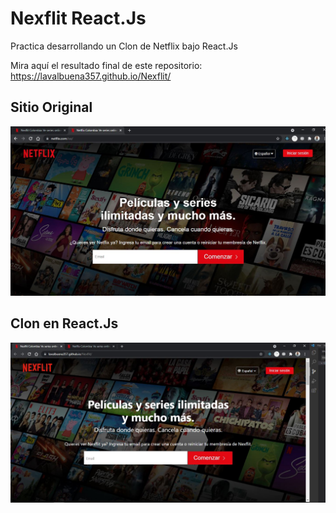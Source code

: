 # Nexflit React.Js

Practica desarrollando un Clon de Netflix bajo React.Js

Mira aquí el resultado final de este repositorio: https://lavalbuena357.github.io/Nexflit/


## Sitio Original
![alt text](https://raw.githubusercontent.com/lavalbuena357/Nexflit/main/public/original.JPG)

## Clon en React.Js
![alt text](https://raw.githubusercontent.com/lavalbuena357/Nexflit/main/public/clon.JPG)
